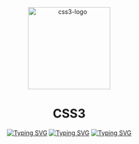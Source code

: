 <div align="center">
  <img src="https://i.ibb.co/R0S6mWK/css-318-674222.png" alt="css3-logo" height = "190"/>
  <h1>CSS3</h1>
 
  <a href="https://git.io/typing-svg"><img src="https://readme-typing-svg.herokuapp.com?font=Fira+Code&weight=600&size=28&duration=1&pause=100000000000000000000&color=37474f&background=FF000000&center=true&vCenter=true&width=1000&height=72&lines=------------------------------------------------------------" alt="Typing SVG" /></a> 
  <a href="https://code.mu/ru/markup/book/prime/"><img src="https://readme-typing-svg.herokuapp.com?font=Fira+Code&weight=600&size=26&duration=1&pause=100000000000000000000&color=2196f3&background=FF000000&center=true&vCenter=true&width=850&height=60&lines=%D0%92%D1%8B%D0%BF%D0%BE%D0%BB%D0%BD%D0%B5%D0%BD%D0%B8%D0%B5+%D1%83%D0%BF%D1%80%D0%B0%D0%B6%D0%BD%D0%B5%D0%BD%D0%B8%D0%B9+%D0%BF%D0%BE+%D0%B7%D0%B0%D0%BA%D1%80%D0%B5%D0%BF%D0%BB%D0%B5%D0%BD%D0%B8%D1%8E+CSS" alt="Typing SVG" /></a>
  <a href="https://git.io/typing-svg"><img src="https://readme-typing-svg.herokuapp.com?font=Fira+Code&weight=600&size=28&duration=1&pause=100000000000000000000&color=37474f&background=FF000000&center=true&vCenter=true&width=1000&height=72&lines=------------------------------------------------------------" alt="Typing SVG" /></a>
</div>

